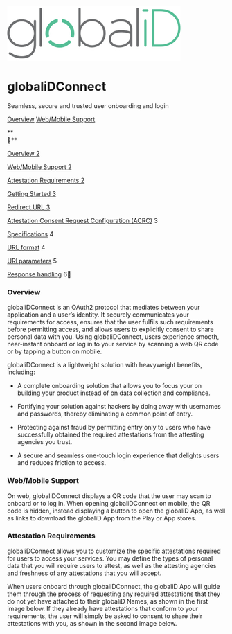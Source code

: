 ![globaliD Logo](images/giD_logo.png)

# globaliDConnect
Seamless, secure and trusted user onboarding and login

[Overview](#overview)
<quote>[Web/Mobile Support](#webmobile-support)</quote>
 
**  
**

[Overview  2](https://docs.google.com/document/d/1H3mJmgwgvGmzJZWCqZZvTkcH5pj96HkGwta6PLRNJHo/edit#heading=h.yhatfolndvla)

[Web/Mobile Support  2](https://docs.google.com/document/d/1H3mJmgwgvGmzJZWCqZZvTkcH5pj96HkGwta6PLRNJHo/edit#heading=h.ixvqjj85g7mx)

[Attestation Requirements  2](https://docs.google.com/document/d/1H3mJmgwgvGmzJZWCqZZvTkcH5pj96HkGwta6PLRNJHo/edit#heading=h.f0pf9rfavyoa)

[Getting Started  3](https://docs.google.com/document/d/1H3mJmgwgvGmzJZWCqZZvTkcH5pj96HkGwta6PLRNJHo/edit#heading=h.eitdkwprd0qg)

[Redirect URL  3](https://docs.google.com/document/d/1H3mJmgwgvGmzJZWCqZZvTkcH5pj96HkGwta6PLRNJHo/edit#heading=h.q86ztdt1gqy)

[Attestation Consent Request Configuration (ACRC)](https://docs.google.com/document/d/1H3mJmgwgvGmzJZWCqZZvTkcH5pj96HkGwta6PLRNJHo/edit#heading=h.ro16ehbxwxm5) 3

[Specifications](https://docs.google.com/document/d/1H3mJmgwgvGmzJZWCqZZvTkcH5pj96HkGwta6PLRNJHo/edit#heading=h.2dhbr65mnxr) 4

[URL format](https://docs.google.com/document/d/1H3mJmgwgvGmzJZWCqZZvTkcH5pj96HkGwta6PLRNJHo/edit#heading=h.la5tvbxyjmfa) 4

[URl parameters](https://docs.google.com/document/d/1H3mJmgwgvGmzJZWCqZZvTkcH5pj96HkGwta6PLRNJHo/edit#heading=h.82jdz0hhxx8q) 5

[Response handling](https://docs.google.com/document/d/1H3mJmgwgvGmzJZWCqZZvTkcH5pj96HkGwta6PLRNJHo/edit#heading=h.biuxnfb00fmd) 6

### Overview

globaliDConnect is an OAuth2 protocol that mediates between your application and a user’s identity. It securely communicates your requirements for access, ensures that the user fulfils such requirements before permitting access, and allows users to explicitly consent to share personal data with you. Using globaliDConnect, users experience smooth, near-instant onboard or log in to your service by scanning a web QR code or by tapping a button on mobile.

globaliDConnect is a lightweight solution with heavyweight benefits, including:

 * A complete onboarding solution that allows you to focus your on building your product instead of on data collection and compliance.
    
 * Fortifying your solution against hackers by doing away with usernames and passwords, thereby eliminating a common point of entry.
    
 * Protecting against fraud by permitting entry only to users who have successfully obtained the required attestations from the attesting agencies you trust.
    
 * A secure and seamless one-touch login experience that delights users and reduces friction to access.

### Web/Mobile Support

On web, globaliDConnect displays a QR code that the user may scan to onboard or to log in. When opening globaliDConnect on mobile, the QR code is hidden, instead displaying a button to open the globaliD App, as well as links to download the globaliD App from the Play or App stores.

### Attestation Requirements

globaliDConnect allows you to customize the specific attestations required for users to access your services. You may define the types of personal data that you will require users to attest, as well as the attesting agencies and freshness of any attestations that you will accept.

When users onboard through globaliDConnect, the globaliD App will guide them through the process of requesting any required attestations that they do not yet have attached to their globaliD Names, as shown in the first image below. If they already have attestations that conform to your requirements, the user will simply be asked to consent to share their attestations with you, as shown in the second image below.
<!--stackedit_data:
eyJoaXN0b3J5IjpbLTEyNzEyMDE4NTgsMTU0MTU5MDAsLTIwOD
g3NDY2MTJdfQ==
-->